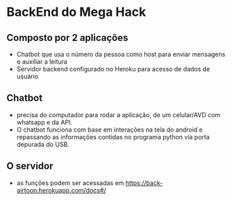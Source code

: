 # BackEnd do Mega Hack

## Composto por 2 aplicações
 - Chatbot que usa o número da pessoa como host para enviar mensagens e auxiliar a leitura
 - Servidor backend configurado no Heroku para acesso de dados de usuário

## Chatbot
- precisa do computador para rodar a aplicação, de um celular/AVD com whatsapp e da API. 
- O chatbot funciona com base em interações na tela do android e repassando as informações contidas no programa python via porta depurada do USB.

## O servidor
- as funções podem ser acessadas em https://back-airtoon.herokuapp.com/docs#/

